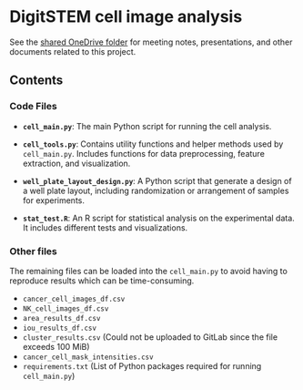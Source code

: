 # DigitSTEM cell image analysis

See the [shared OneDrive folder](https://dtudk-my.sharepoint.com/:f:/r/personal/alpav_dtu_dk/Documents/projects/2024/cell_images?csf=1&web=1&e=8iK1h4) for meeting notes, presentations, and other documents related to this project.

## Contents

### **Code Files**
- **`cell_main.py`**: The main Python script for running the cell analysis. 
  
- **`cell_tools.py`**: Contains utility functions and helper methods used by `cell_main.py`. Includes functions for data preprocessing, feature extraction, and visualization.

- **`well_plate_layout_design.py`**: A Python script that generate a design of a well plate layout, including randomization or arrangement of samples for experiments.

- **`stat_test.R`**: An R script for statistical analysis on the experimental data. It includes different tests and visualizations.

### **Other files**
The remaining files can be loaded into the `cell_main.py` to avoid having to reproduce results which can be time-consuming. 
- `cancer_cell_images_df.csv`
- `NK_cell_images_df.csv`
- `area_results_df.csv`
- `iou_results_df.csv`
- `cluster_results.csv` (Could not be uploaded to GitLab since the file exceeds 100 MiB)
- `cancer_cell_mask_intensities.csv`
- `requirements.txt` (List of Python packages required for running `cell_main.py`)
                             
      